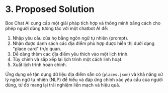# 3. Proposed Solution

Box Chat AI cung cấp một giải pháp tích hợp và thông minh bằng cách cho phép người dùng tương tác với một chatbot AI để:
1. Nhập yêu cầu của họ bằng ngôn ngữ tự nhiên (prompt).
2. Nhận được danh sách các địa điểm phù hợp được hiển thị dưới dạng "place card" trực quan.
3. Dễ dàng thêm các địa điểm yêu thích vào một lịch trình.
4. Tùy chỉnh và sắp xếp lại lịch trình một cách linh hoạt.
5. Xuất lịch trình hoàn chỉnh.

Ứng dụng sẽ tận dụng dữ liệu địa điểm sẵn có (`places.json`) và khả năng xử lý ngôn ngữ tự nhiên (NLP) để hiểu và đáp ứng chính xác yêu cầu của người dùng, từ đó mang lại trải nghiệm liền mạch và hiệu quả.
